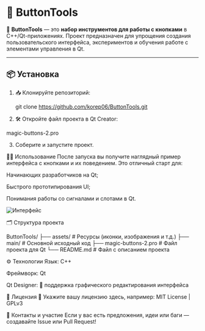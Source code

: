 # 🚀 **ButtonTools**

🧰 **ButtonTools** — это **набор инструментов для работы с кнопками** в C++/Qt-приложениях. Проект предназначен для упрощения создания пользовательского интерфейса, экспериментов и обучения работе с элементами управления в Qt.

---

## 📦 **Установка**

1. 📥 Клонируйте репозиторий:
   
   git clone https://github.com/korep06/ButtonTools.git

2. 🛠 Откройте файл проекта в Qt Creator:

magic-buttons-2.pro

3. Соберите и запустите проект.

🧑‍💻 Использование
После запуска вы получите наглядный пример интерфейса с кнопками и их поведением. Это отличный старт для:

Начинающих разработчиков на Qt;

Быстрого прототипирования UI;

Понимания работы со сигналами и слотами в Qt.

![Интерфейс](https://github.com/korep06/ButtonTools/blob/main/assets/gif_ButtonTools.gif)

🗂 Структура проекта

ButtonTools/
├── assets/               # Ресурсы (иконки, изображения и т.д.)
├── main/                 # Основной исходный код
├── magic-buttons-2.pro   # Файл проекта для Qt
└── README.md             # Файл с описанием проекта

⚙️ Технологии
Язык: C++

Фреймворк: Qt

Qt Designer: 🧩 поддержка графического редактирования интерфейса

📄 Лицензия
📝 Укажите вашу лицензию здесь, например:
MIT License | GPLv3

🤝 Контакты и участие
Если у вас есть предложения, идеи или баги — создавайте Issue или Pull Request!







